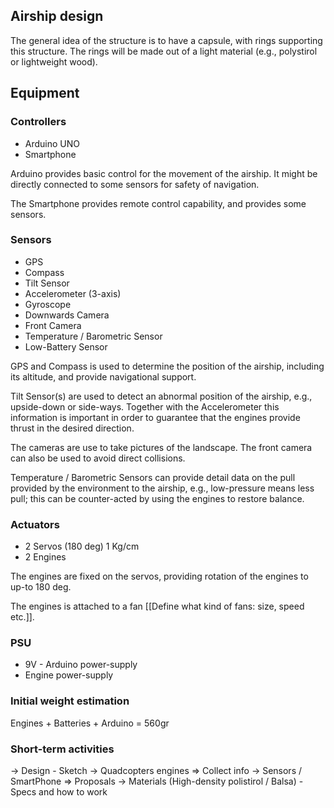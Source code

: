 ## Airship design

The general idea of the structure is to have a capsule, with rings
supporting this structure. The rings will be made out of a light
material (e.g., polystirol or lightweight wood).



## Equipment
### Controllers
* Arduino UNO
* Smartphone

Arduino provides basic control for the movement of the airship. It
might be directly connected to some sensors for safety of navigation.

The Smartphone provides remote control capability, and provides some
sensors.

### Sensors
* GPS
* Compass
* Tilt Sensor
* Accelerometer (3-axis)
* Gyroscope
* Downwards Camera
* Front Camera
* Temperature / Barometric Sensor
* Low-Battery Sensor


GPS and Compass is used to determine the position of the airship, including its
altitude, and provide navigational support.

Tilt Sensor(s) are used to detect an abnormal position of the airship,
e.g., upside-down or side-ways. 
Together with the Accelerometer this information is important in order
to guarantee that the engines provide thrust in the desired direction.

The cameras are use to take pictures of the landscape. The front
camera can also be used to avoid direct collisions.

Temperature / Barometric Sensors can provide detail data on the pull
provided by the environment to the airship, e.g., low-pressure means
less pull; this can be counter-acted by using the engines to restore
balance.


### Actuators
* 2 Servos (180 deg) 1 Kg/cm
* 2 Engines

The engines are fixed on the servos, providing rotation of the engines
to up-to 180 deg.

The engines is attached to a fan [[Define what kind of fans: size,
speed etc.]].

### PSU
* 9V - Arduino power-supply
* Engine power-supply

### Initial weight estimation
Engines + Batteries + Arduino = 560gr

### Short-term activities
-> Design - Sketch
-> Quadcopters engines => Collect info
-> Sensors / SmartPhone => Proposals
-> Materials (High-density polistirol / Balsa) - Specs and how to work

